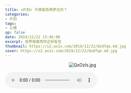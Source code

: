 ```yaml
---
title: <片刻> 今夜能否再梦见你？
categories:
- 片刻
tags: 
- 心情
up: false
date: 2019/12/22 13:46:00
excerpt: 世界很美而你正好有空
thumbnail: https://s2.ax1x.com/2019/12/22/QxOfqe.md.jpg
cover: https://s2.ax1x.com/2019/12/22/QxOfqe.md.jpg
---
```



  <div align="center">

![QxOzIs.jpg](https://s2.ax1x.com/2019/12/22/QxOzIs.jpg)

  </div>
  
  <audio controls="controls" playsinline="" webkit-playsinline="" loop="" autoplay="autoplay"><br><source src="/pianke/day4.m4a" type="audio/mpeg"><br></audio>
